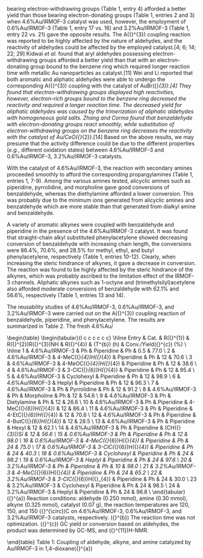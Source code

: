 bearing electron-withdrawing groups (Table 1, entry 4) afforded a better yield than those bearing electron-donating groups (Table 1, entries 2 and 3) when 4.6%Au/IRMOF-3 catalyst was used, however, the employment of 0.6%Au/IRMOF-3 (Table 1, entry 17 vs. 16) and 3.2%Au/IRMOF-3 (Table 1, entry 22 vs. 21) gave the opposite results. The A\({}^{3}\) coupling reaction was reported to be highly affected by the nature of aldehydes, and the reactivity of aldehydes could be affected by the employed catalyst.[4; 6; 14; 22; 29] Kidwai _et al._ found that aryl aldehydes possessing electron-withdrawing groups afforded a better yield than that with an electron-donating group bound to the benzene ring which required longer reaction time with metallic Au nanoparticles as catalyst.[11] Wei and Li reported that both aromatic and aliphatic aldehydes were able to undergo the corresponding A\({}^{3}\) coupling with the catalyst of AuBr\({}_{3}\).[4] They found that electron-withdrawing groups displayed high reactivities, however, electron-rich groups bound to the benzene ring decreased the reactivity and required a longer reaction time. The decreased yield for aliphatic aldehydes was caused by the trimerization of aliphatic aldehydes with homogeneous gold salts. Zhang and Corma found that benzaldehyde with electron-donating groups react smoothly, while substitution of electron-withdrawing groups on the benzene ring decreases the reactivity with the catalyst of Au/CeO\({}_{2}\).[14] Based on the above results, we may presume that the activity difference could be due to the different properties (_e.g._, different oxidation states) between 4.6%Au/IRMOF-3 and 0.6%Au/IRMOF-3, 3.2%Au/IRMOF-3 catalysts.

With the catalyst of 4.6%Au/IRMOF-3, the reaction with secondary amines proceeded smoothly to afford the corresponding propargylamines (Table 1, entries 1, 7-9). Among the various amines tested, alicyclic amines such as piperidine, pyrrolidine, and morpholine gave good conversions of benzaldehyde, whereas the diethylamine afforded a lower conversion. This was probably due to the minimum ions generated from alicyclic amines and benzaldehyde which are more stable than that generated from dialkyl amine and benzaldehyde.

A variety of aromatic alkynes were coupled with benzaldehyde and piperidine in the presence of the 4.6%Au/IRMOF-3 catalyst. It was found that straight-chain alkyl substituted phenylacetylene showed decreasing conversion of benzaldehyde with increasing chain length, the conversions were 86.4%, 70.6%, and 28.5% for methyl, ethyl, and butyl phenylacetylene, respectively (Table 1, entries 10-12). Clearly, when increasing the steric hindrance of alkynes, it gave a decrease in conversion. The reaction was found to be highly affected by the steric hindrance of the alkynes, which was probably ascribed to the limitation effect of the IRMOF-3 channels. Aliphatic alkynes such as 1-octyne and (trimethylsilyl)acetylene also afforded moderate conversions of benzaldehyde with 62.1% and 56.6%, respectively (Table 1, entries 13 and 14).

The reusability studies of 4.6%Au/IRMOF-3, 0.6%Au/IRMOF-3, and 3.2%Au/IRMOF-3 were carried out on the A\({}^{3}\) coupling reaction of benzaldehyde, piperidine, and phenylacetylene. The results are summarized in Table 2. The fresh 4.6%Au/

\begin{table}
\begin{tabular}{l c c c c c c} \hline Entry & Cat. & R\({}^{1}\) & R\({}^{2}\)R\({}^{3}\)NH & R\({}^{4}\) & \(T^{b}\) (h) & Conv./Yield\({}^{c}\) (\%) \\ \hline
1 & 4.6\%Au/IRMOF-3 & Ph & Piperidine & Ph & 0.5 & 77.0 \\
2 & 4.6\%Au/IRMOF-3 & 4-MeC\({}_{4}\)H\({}_{4}\) & Piperidine & Ph & 12 & 70.6 \\
3 & 4.6\%Au/IRMOF-3 & 4-MeOC\({}_{4}\)H\({}_{4}\) & Piperidine & Ph & 12 & 38.6 \\
4 & 4.6\%Au/IRMOF-3 & 3-ClC\({}_{6}\)H\({}_{4}\) & Piperidine & Ph & 12 & 95.4 \\
5 & 4.6\%Au/IRMOF-3 & Cyclohexyl & Piperidine & Ph & 12 & 98.9 \\
6 & 4.6\%Au/IRMOF-3 & Heplyl & Piperidine & Ph & 12 & 96.3 \\
7 & 4.6\%Au/IRMOF-3 & Ph & Pyrrolidine & Ph & 12 & 91.2 \\
8 & 4.6\%Au/IRMOF-3 & Ph & Morpholine & Ph & 12 & 54.6 \\
9 & 4.6\%Au/IRMOF-3 & Ph & Dietylamine & Ph & 12 & 26.6 \\
10 & 4.6\%Au/IRMOF-3 & Ph & Piperidine & 4-MeC\({}_{6}\)H\({}_{4}\) & 12 & 86.4 \\
11 & 4.6\%Au/IRMOF-3 & Ph & Piperidine & 4-EtC\({}_{6}\)H\({}_{4}\) & 12 & 70.6 \\
12 & 4.6\%Au/IRMOF-3 & Ph & Piperidine & 4-ButC\({}_{6}\)H\({}_{4}\) & 12 & 28.5 \\
13 & 4.6\%Au/IRMOF-3 & Ph & Piperidine & Hexyl & 12 & 62.1 \\
14 & 4.6\%Au/IRMOF-3 & Ph & Piperidine & (CH\({}_{3}\))Si & 12 & 56.6 \\
15 & 0.6\%Au/IRMOF-3 & Ph & Piperidine & Ph & 12 & 98.0 \\
16 & 0.6\%Au/IRMOF-3 & 4-MeC\({}_{6}\)H\({}_{4}\) & Piperidine & Ph & 24 & 75.0 \\
17 & 0.6\%Au/IRMOF-3 & 3-ClC\({}_{6}\)H\({}_{4}\) & Piperidine & Ph & 24 & 40.3 \\
18 & 0.6\%Au/IRMOF-3 & Cyclohexyl & Piperidine & Ph & 24 & 98.2 \\
19 & 0.6\%Au/IRMOF-3 & Heplyl & Piperidine & Ph & 24 & 97.6 \\
20 & 3.2\%Au/IRMOF-3 & Ph & Piperidine & Ph & 10 & 98.0 \\
21 & 3.2\%Au/IRMOF-3 & 4-MeC\({}_{6}\)H\({}_{4}\) & Piperidine & Ph & 24 & 65.2 \\
22 & 3.2\%Au/IRMOF-3 & 3-ClC\({}_{6}\)H\({}_{4}\) & Piperidine & Ph & 24 & 30.0 \\
23 & 3.2\%Au/IRMOF-3 & Cyclohexyl & Piperidine & Ph & 24 & 98.5 \\
24 & 3.2\%Au/IRMOF-3 & Heplyl & Piperidine & Ph & 24 & 96.8 \\ \end{tabular} \({}^{a}\) Reaction conditions: aldehyde (0.250 mmol), amine (0.30 mmol), alkyne (0.325 mmol), catalyst (0.07 g), the reaction temperatures are 120, 150, and 150 \({}^{\circ}\)C on 4.6%Au/IRMOF-3, 0.6%Au/IRMOF-3, and 3.2%Au/IRMOF-3 catalysts, respectively. \({}^{b}\) The reaction time was not optimization. \({}^{c}\) GC yield or conversion based on aldehydes, the product was determined by GC-MS, and \({}^{11}\)H-NMR.

\end{table}
Table 1: Coupling of aldehyde, alkyne, and amine catalyzed by Au/IRMOF-3 in 1,4-dioxane\({}^{a}\)